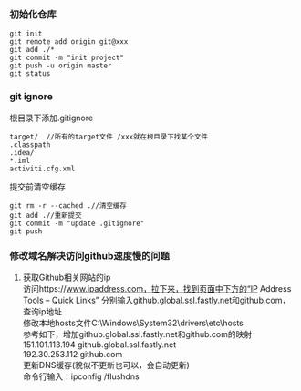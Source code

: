 ### 初始化仓库
```
git init
git remote add origin git@xxx
git add ./*
git commit -m "init project"
git push -u origin master
git status
```
### git ignore
根目录下添加.gitignore 
```
target/  //所有的target文件 /xxx就在根目录下找某个文件
.classpath
.idea/
*.iml
activiti.cfg.xml
```
提交前清空缓存
```
git rm -r --cached .//清空缓存
git add .//重新提交
git commit -m "update .gitignore"
git push
```
### 修改域名解决访问github速度慢的问题
1. 获取Github相关网站的ip  
访问https://www.ipaddress.com，拉下来，找到页面中下方的“IP Address Tools – Quick Links”
分别输入github.global.ssl.fastly.net和github.com，查询ip地址  
修改本地hosts文件C:\Windows\System32\drivers\etc\hosts  
参考如下，增加github.global.ssl.fastly.net和github.com的映射  
151.101.113.194 github.global.ssl.fastly.net  
192.30.253.112 github.com   
更新DNS缓存(貌似不更新也可以，会自动更新)  
命令行输入：ipconfig /flushdns   

